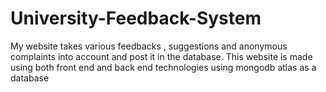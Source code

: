 # University-Feedback-System
My website takes various feedbacks , suggestions and anonymous complaints into account and post it in the database. This website is made using both front end and back end technologies using mongodb atlas as a database 

